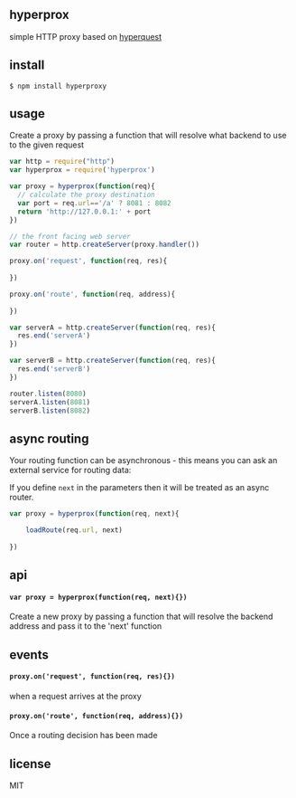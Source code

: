 hyperprox
---------

simple HTTP proxy based on [hyperquest](https://github.com/substack/hyperquest)

## install

```
$ npm install hyperproxy
```

## usage
Create a proxy by passing a function that will resolve what backend to use to the given request

```js
var http = require("http")
var hyperprox = require('hyperprox')

var proxy = hyperprox(function(req){
  // calculate the proxy destination
  var port = req.url=='/a' ? 8081 : 8082
  return 'http://127.0.0.1:' + port
})

// the front facing web server
var router = http.createServer(proxy.handler())

proxy.on('request', function(req, res){
	
})

proxy.on('route', function(req, address){
	
})

var serverA = http.createServer(function(req, res){
  res.end('serverA')
})

var serverB = http.createServer(function(req, res){
  res.end('serverB')
})

router.listen(8080)
serverA.listen(8081)
serverB.listen(8082)
```

## async routing

Your routing function can be asynchronous - this means you can ask an external service for routing data:

If you define `next` in the parameters then it will be treated as an async router.

```js
var proxy = hyperprox(function(req, next){

	loadRoute(req.url, next)
	
})
```

## api

#### `var proxy = hyperprox(function(req, next){})`

Create a new proxy by passing a function that will resolve the backend address and pass it to the 'next' function

## events

#### `proxy.on('request', function(req, res){})`

when a request arrives at the proxy

#### `proxy.on('route', function(req, address){})`

Once a routing decision has been made

## license

MIT